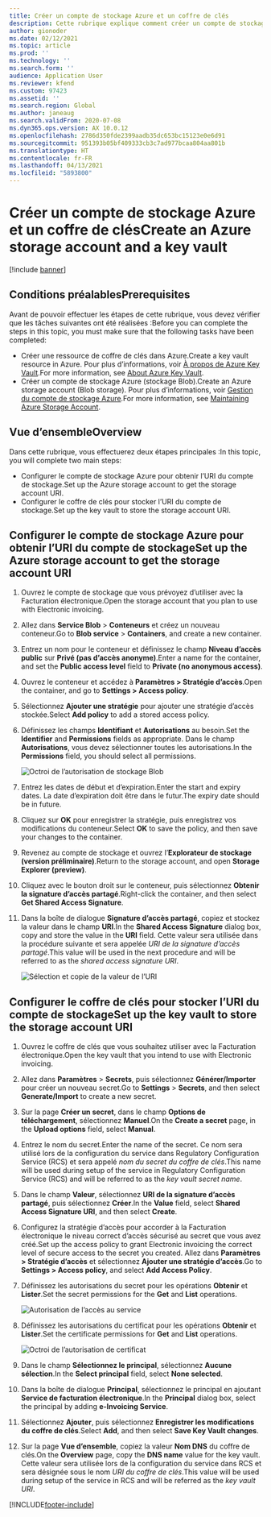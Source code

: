 ```yaml
---
title: Créer un compte de stockage Azure et un coffre de clés
description: Cette rubrique explique comment créer un compte de stockage Azure et un coffre de clés.
author: gionoder
ms.date: 02/12/2021
ms.topic: article
ms.prod: ''
ms.technology: ''
ms.search.form: ''
audience: Application User
ms.reviewer: kfend
ms.custom: 97423
ms.assetid: ''
ms.search.region: Global
ms.author: janeaug
ms.search.validFrom: 2020-07-08
ms.dyn365.ops.version: AX 10.0.12
ms.openlocfilehash: 2786d350fde2399aadb35dc653bc15123e0e6d91
ms.sourcegitcommit: 951393b05bf409333cb3c7ad977bcaa804aa801b
ms.translationtype: HT
ms.contentlocale: fr-FR
ms.lasthandoff: 04/13/2021
ms.locfileid: "5893800"
---
```

# <a name="create-an-azure-storage-account-and-a-key-vault"></a><span data-ttu-id="b595e-103">Créer un compte de stockage Azure et un coffre de clés</span><span class="sxs-lookup"><span data-stu-id="b595e-103">Create an Azure storage account and a key vault</span></span>

[!include [banner](../includes/banner.md)]

## <a name="prerequisites"></a><span data-ttu-id="b595e-104">Conditions préalables</span><span class="sxs-lookup"><span data-stu-id="b595e-104">Prerequisites</span></span>

<span data-ttu-id="b595e-105">Avant de pouvoir effectuer les étapes de cette rubrique, vous devez vérifier que les tâches suivantes ont été réalisées :</span><span class="sxs-lookup"><span data-stu-id="b595e-105">Before you can complete the steps in this topic, you must make sure that the following tasks have been completed:</span></span>

- <span data-ttu-id="b595e-106">Créer une ressource de coffre de clés dans Azure.</span><span class="sxs-lookup"><span data-stu-id="b595e-106">Create a key vault resource in Azure.</span></span> <span data-ttu-id="b595e-107">Pour plus d’informations, voir [À propos de Azure Key Vault](/azure/key-vault/general/overview).</span><span class="sxs-lookup"><span data-stu-id="b595e-107">For more information, see [About Azure Key Vault](/azure/key-vault/general/overview).</span></span>
- <span data-ttu-id="b595e-108">Créer un compte de stockage Azure (stockage Blob).</span><span class="sxs-lookup"><span data-stu-id="b595e-108">Create an Azure storage account (Blob storage).</span></span> <span data-ttu-id="b595e-109">Pour plus d’informations, voir [Gestion du compte de stockage Azure](/azure/storage/blobs/).</span><span class="sxs-lookup"><span data-stu-id="b595e-109">For more information, see [Maintaining Azure Storage Account](/azure/storage/blobs/).</span></span>

## <a name="overview"></a><span data-ttu-id="b595e-110">Vue d’ensemble</span><span class="sxs-lookup"><span data-stu-id="b595e-110">Overview</span></span>

<span data-ttu-id="b595e-111">Dans cette rubrique, vous effectuerez deux étapes principales :</span><span class="sxs-lookup"><span data-stu-id="b595e-111">In this topic, you will complete two main steps:</span></span>

- <span data-ttu-id="b595e-112">Configurer le compte de stockage Azure pour obtenir l’URI du compte de stockage.</span><span class="sxs-lookup"><span data-stu-id="b595e-112">Set up the Azure storage account to get the storage account URI.</span></span>
- <span data-ttu-id="b595e-113">Configurer le coffre de clés pour stocker l’URI du compte de stockage.</span><span class="sxs-lookup"><span data-stu-id="b595e-113">Set up the key vault to store the storage account URI.</span></span>

## <a name="set-up-the-azure-storage-account-to-get-the-storage-account-uri"></a><span data-ttu-id="b595e-114">Configurer le compte de stockage Azure pour obtenir l’URI du compte de stockage</span><span class="sxs-lookup"><span data-stu-id="b595e-114">Set up the Azure storage account to get the storage account URI</span></span>

1. <span data-ttu-id="b595e-115">Ouvrez le compte de stockage que vous prévoyez d’utiliser avec la Facturation électronique.</span><span class="sxs-lookup"><span data-stu-id="b595e-115">Open the storage account that you plan to use with Electronic invoicing.</span></span>
2. <span data-ttu-id="b595e-116">Allez dans **Service Blob** \> **Conteneurs** et créez un nouveau conteneur.</span><span class="sxs-lookup"><span data-stu-id="b595e-116">Go to **Blob service** \> **Containers**, and create a new container.</span></span>
3. <span data-ttu-id="b595e-117">Entrez un nom pour le conteneur et définissez le champ **Niveau d’accès public** sur **Privé (pas d’accès anonyme)**.</span><span class="sxs-lookup"><span data-stu-id="b595e-117">Enter a name for the container, and set the **Public access level** field to **Private (no anonymous access)**.</span></span>
4. <span data-ttu-id="b595e-118">Ouvrez le conteneur et accédez à **Paramètres \> Stratégie d’accès**.</span><span class="sxs-lookup"><span data-stu-id="b595e-118">Open the container, and go to **Settings \> Access policy**.</span></span>
5. <span data-ttu-id="b595e-119">Sélectionnez **Ajouter une stratégie** pour ajouter une stratégie d’accès stockée.</span><span class="sxs-lookup"><span data-stu-id="b595e-119">Select **Add policy** to add a stored access policy.</span></span>
6. <span data-ttu-id="b595e-120">Définissez les champs **Identifiant** et **Autorisations** au besoin.</span><span class="sxs-lookup"><span data-stu-id="b595e-120">Set the **Identifier** and **Permissions** fields as appropriate.</span></span> <span data-ttu-id="b595e-121">Dans le champ **Autorisations**, vous devez sélectionner toutes les autorisations.</span><span class="sxs-lookup"><span data-stu-id="b595e-121">In the **Permissions** field, you should select all permissions.</span></span>

    ![Octroi de l’autorisation de stockage Blob](media/e-Invoicing-services-create-azure-resources-grant-blob-permissions.png)

7. <span data-ttu-id="b595e-123">Entrez les dates de début et d’expiration.</span><span class="sxs-lookup"><span data-stu-id="b595e-123">Enter the start and expiry dates.</span></span> <span data-ttu-id="b595e-124">La date d’expiration doit être dans le futur.</span><span class="sxs-lookup"><span data-stu-id="b595e-124">The expiry date should be in future.</span></span>
8. <span data-ttu-id="b595e-125">Cliquez sur **OK** pour enregistrer la stratégie, puis enregistrez vos modifications du conteneur.</span><span class="sxs-lookup"><span data-stu-id="b595e-125">Select **OK** to save the policy, and then save your changes to the container.</span></span>
9. <span data-ttu-id="b595e-126">Revenez au compte de stockage et ouvrez l’**Explorateur de stockage (version préliminaire)**.</span><span class="sxs-lookup"><span data-stu-id="b595e-126">Return to the storage account, and open **Storage Explorer (preview)**.</span></span>
10. <span data-ttu-id="b595e-127">Cliquez avec le bouton droit sur le conteneur, puis sélectionnez **Obtenir la signature d’accès partagé**.</span><span class="sxs-lookup"><span data-stu-id="b595e-127">Right-click the container, and then select **Get Shared Access Signature**.</span></span>
11. <span data-ttu-id="b595e-128">Dans la boîte de dialogue **Signature d’accès partagé**, copiez et stockez la valeur dans le champ **URI**.</span><span class="sxs-lookup"><span data-stu-id="b595e-128">In the **Shared Access Signature** dialog box, copy and store the value in the **URI** field.</span></span> <span data-ttu-id="b595e-129">Cette valeur sera utilisée dans la procédure suivante et sera appelée *URI de la signature d’accès partagé*.</span><span class="sxs-lookup"><span data-stu-id="b595e-129">This value will be used in the next procedure and will be referred to as the *shared access signature URI*.</span></span>

    ![Sélection et copie de la valeur de l’URI](media/e-Invoicing-services-create-azure-resources-select-and-copy-uri.png)

## <a name="set-up-the-key-vault-to-store-the-storage-account-uri"></a><span data-ttu-id="b595e-131">Configurer le coffre de clés pour stocker l’URI du compte de stockage</span><span class="sxs-lookup"><span data-stu-id="b595e-131">Set up the key vault to store the storage account URI</span></span>

1. <span data-ttu-id="b595e-132">Ouvrez le coffre de clés que vous souhaitez utiliser avec la Facturation électronique.</span><span class="sxs-lookup"><span data-stu-id="b595e-132">Open the key vault that you intend to use with Electronic invoicing.</span></span>
2. <span data-ttu-id="b595e-133">Allez dans **Paramètres** \> **Secrets**, puis sélectionnez **Générer/Importer** pour créer un nouveau secret.</span><span class="sxs-lookup"><span data-stu-id="b595e-133">Go to **Settings** \> **Secrets**, and then select **Generate/Import** to create a new secret.</span></span>
3. <span data-ttu-id="b595e-134">Sur la page **Créer un secret**, dans le champ **Options de téléchargement**, sélectionnez **Manuel**.</span><span class="sxs-lookup"><span data-stu-id="b595e-134">On the **Create a secret** page, in the **Upload options** field, select **Manual**.</span></span>
4. <span data-ttu-id="b595e-135">Entrez le nom du secret.</span><span class="sxs-lookup"><span data-stu-id="b595e-135">Enter the name of the secret.</span></span> <span data-ttu-id="b595e-136">Ce nom sera utilisé lors de la configuration du service dans Regulatory Configuration Service (RCS) et sera appelé *nom du secret du coffre de clés*.</span><span class="sxs-lookup"><span data-stu-id="b595e-136">This name will be used during setup of the service in Regulatory Configuration Service (RCS) and will be referred to as the *key vault secret name*.</span></span>
5. <span data-ttu-id="b595e-137">Dans le champ **Valeur**, sélectionnez **URI de la signature d’accès partagé**, puis sélectionnez **Créer**.</span><span class="sxs-lookup"><span data-stu-id="b595e-137">In the **Value** field, select **Shared Access Signature URI**, and then select **Create**.</span></span>
6. <span data-ttu-id="b595e-138">Configurez la stratégie d’accès pour accorder à la Facturation électronique le niveau correct d’accès sécurisé au secret que vous avez créé.</span><span class="sxs-lookup"><span data-stu-id="b595e-138">Set up the access policy to grant Electronic invoicing the correct level of secure access to the secret you created.</span></span> <span data-ttu-id="b595e-139">Allez dans **Paramètres \> Stratégie d’accès** et sélectionnez **Ajouter une stratégie d’accès**.</span><span class="sxs-lookup"><span data-stu-id="b595e-139">Go to **Settings \> Access policy**, and select **Add Access Policy**.</span></span>
7. <span data-ttu-id="b595e-140">Définissez les autorisations du secret pour les opérations **Obtenir** et **Lister**.</span><span class="sxs-lookup"><span data-stu-id="b595e-140">Set the secret permissions for the **Get** and **List** operations.</span></span>

    ![Autorisation de l’accès au service](media/e-Invoicing-services-create-azure-resources-grant-service-access.png)

8. <span data-ttu-id="b595e-142">Définissez les autorisations du certificat pour les opérations **Obtenir** et **Lister**.</span><span class="sxs-lookup"><span data-stu-id="b595e-142">Set the certificate permissions for **Get** and **List** operations.</span></span>

    ![Octroi de l’autorisation de certificat](media/e-Invoicing-services-create-azure-resources-grant-certificate-permission.png)

9. <span data-ttu-id="b595e-144">Dans le champ **Sélectionnez le principal**, sélectionnez **Aucune sélection**.</span><span class="sxs-lookup"><span data-stu-id="b595e-144">In the **Select principal** field, select **None selected**.</span></span>
10. <span data-ttu-id="b595e-145">Dans la boîte de dialogue **Principal**, sélectionnez le principal en ajoutant **Service de facturation électronique**.</span><span class="sxs-lookup"><span data-stu-id="b595e-145">In the **Principal** dialog box, select the principal by adding **e-Invoicing Service**.</span></span>
11. <span data-ttu-id="b595e-146">Sélectionnez **Ajouter**, puis sélectionnez **Enregistrer les modifications du coffre de clés**.</span><span class="sxs-lookup"><span data-stu-id="b595e-146">Select **Add**, and then select **Save Key Vault changes**.</span></span>
12. <span data-ttu-id="b595e-147">Sur la page **Vue d’ensemble**, copiez la valeur **Nom DNS** du coffre de clés.</span><span class="sxs-lookup"><span data-stu-id="b595e-147">On the **Overview** page, copy the **DNS name** value for the key vault.</span></span> <span data-ttu-id="b595e-148">Cette valeur sera utilisée lors de la configuration du service dans RCS et sera désignée sous le nom *URI du coffre de clés*.</span><span class="sxs-lookup"><span data-stu-id="b595e-148">This value will be used during setup of the service in RCS and will be referred as the *key vault URI*.</span></span>



[!INCLUDE[footer-include](../../includes/footer-banner.md)]